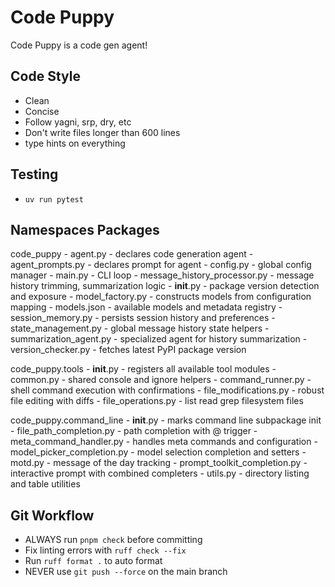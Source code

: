 # Code Puppy

Code Puppy is a code gen agent!

## Code Style

- Clean
- Concise
- Follow yagni, srp, dry, etc
- Don't write files longer than 600 lines
- type hints on everything

## Testing

- `uv run pytest`

## Namespaces Packages

code_puppy
    - agent.py - declares code generation agent
    - agent_prompts.py - declares prompt for agent
    - config.py - global config manager
    - main.py - CLI loop
    - message_history_processor.py - message history trimming, summarization logic
    - __init__.py - package version detection and exposure
    - model_factory.py - constructs models from configuration mapping
    - models.json - available models and metadata registry
    - session_memory.py - persists session history and preferences
    - state_management.py - global message history state helpers
    - summarization_agent.py - specialized agent for history summarization
    - version_checker.py - fetches latest PyPI package version

code_puppy.tools
    - __init__.py - registers all available tool modules
    - common.py - shared console and ignore helpers
    - command_runner.py - shell command execution with confirmations
    - file_modifications.py - robust file editing with diffs
    - file_operations.py - list read grep filesystem files

code_puppy.command_line
    - __init__.py - marks command line subpackage init
    - file_path_completion.py - path completion with @ trigger
    - meta_command_handler.py - handles meta commands and configuration
    - model_picker_completion.py - model selection completion and setters
    - motd.py - message of the day tracking
    - prompt_toolkit_completion.py - interactive prompt with combined completers
    - utils.py - directory listing and table utilities

## Git Workflow

- ALWAYS run `pnpm check` before committing
- Fix linting errors with `ruff check --fix`
- Run `ruff format .` to auto format
- NEVER use `git push --force` on the main branch
